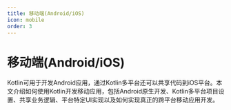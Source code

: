 ```yaml
---
title: 移动端(Android/iOS)
icon: mobile
order: 3
---
```


# 移动端(Android/iOS)

Kotlin可用于开发Android应用，通过Kotlin多平台还可以共享代码到iOS平台。本文介绍如何使用Kotlin开发移动应用，包括Android原生开发、Kotlin多平台项目设置、共享业务逻辑、平台特定UI实现以及如何实现真正的跨平台移动应用开发。
